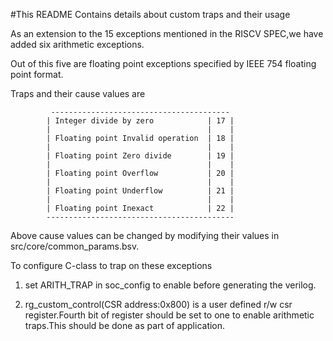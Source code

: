 #This README Contains details about custom traps and their usage

As an extension to the 15 exceptions mentioned in the RISCV SPEC,we have added six arithmetic exceptions.

Out of this five are floating point exceptions specified by IEEE 754 floating point format.

Traps and their cause values are

             ----------------------------------------
            | Integer divide by zero            | 17 |
            |                                   |    |
            | Floating point Invalid operation  | 18 |
            |                                   |    |
            | Floating point Zero divide        | 19 |
            |                                   |    |
            | Floating point Overflow           | 20 |
            |                                   |    |
            | Floating point Underflow          | 21 |
            |                                   |    |
            | Floating point Inexact            | 22 |
            ------------------------------------------                                     

Above cause values can be changed by modifying their values in src/core/common_params.bsv.

To configure C-class to trap on these exceptions

1. set ARITH_TRAP in soc_config to enable before generating the verilog.

2. rg_custom_control(CSR address:0x800) is a user defined r/w csr register.Fourth bit of register should be set to one to enable arithmetic traps.This should be done as part of application.
























